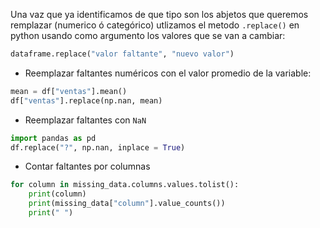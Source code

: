 
Una vaz que ya identificamos de que tipo son los abjetos que queremos remplazar (numerico ó categórico) utlizamos el metodo `.replace()` en python usando como argumento los valores que se van a cambiar:

```py
dataframe.replace("valor faltante", "nuevo valor")
```

- Reemplazar faltantes numéricos con el valor promedio de la variable:
```py
mean = df["ventas"].mean()
df["ventas"].replace(np.nan, mean)
```

- Reemplazar faltantes con `NaN`
```py
import pandas as pd
df.replace("?", np.nan, inplace = True)
```
- Contar faltantes por columnas
```py
for column in missing_data.columns.values.tolist():
	print(column)
	print(missing_data["column"].value_counts())
	print(" ")
```